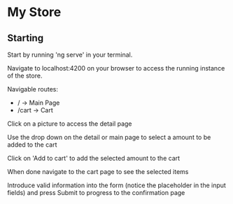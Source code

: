 # My Store

## Starting

Start by running 'ng serve' in your terminal.

Navigate to localhost:4200 on your browser to access the running instance of the store.

Navigable routes: 
- / -> Main Page
- /cart -> Cart

Click on a picture to access the detail page

Use the drop down on the detail or main page to select a amount to be added to the cart

Click on 'Add to cart' to add the selected amount to the cart

When done navigate to the cart page to see the selected items

Introduce valid information into the form (notice the placeholder in the input fields) and press Submit to progress to the confirmation page

